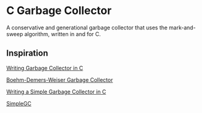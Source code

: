 # C Garbage Collector

A conservative and generational garbage collector that uses the mark-and-sweep algorithm, written in and for C.

## Inspiration

[Writing Garbage Collector in C](https://www.youtube.com/watch?v=2JgEKEd3tw8)

[Boehm-Demers-Weiser Garbage Collector](https://github.com/ivmai/bdwgc/tree/master)

[Writing a Simple Garbage Collector in C](https://maplant.com/gc.html#orgdef0675)

[SimpleGC](https://github.com/gtoubassi/SimpleGC)
